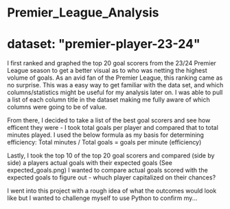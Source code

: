 # Premier_League_Analysis
# dataset: "premier-player-23-24"

I first ranked and graphed the top 20 goal scorers from the 23/24 Premier League season to get a better visual as to who was netting the highest volume of goals. As an avid fan of the Premier League, this ranking came as no surprise. This was a easy way to get familiar with the data set, and which columns/statistics might be useful for my analysis later on. I was able to pull a list of each column title in the dataset making me fully aware of which columns were going to be of value.


From there, I decided to take a list of the best goal scorers and see how efficent they were - I took total goals per player and compared that to total minutes played. I used the below formula as my basis for determining efficiency:
Total minutes / Total goals = goals per minute (efficiency) 



Lastly, I took the top 10 of the top 20 goal scorers and compared (side by side) a players actual goals with their expected goals (See expected_goals.png)
I wanted to compare actual goals scored with the expected goals to figure out - whuch player capitalized on their chances? 


I went into this project with a rough idea of what the outcomes would look like but I wanted to challenge myself to use Python to confirm my...

